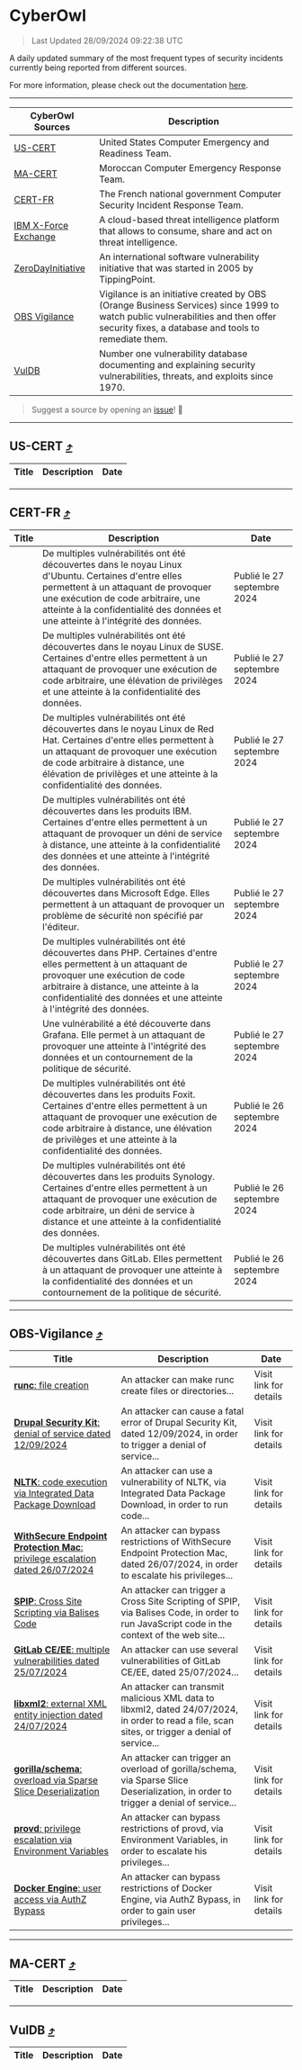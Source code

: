 
 <div id='top'></div>

# CyberOwl

 > Last Updated 28/09/2024 09:22:38 UTC
 
 A daily updated summary of the most frequent types of security incidents currently being reported from different sources.
 
 For more information, please check out the documentation [here](./docs/README.md).
 
 ---
 |CyberOwl Sources|Description|
 |---|---|
 |[US-CERT](#us-cert-arrow_heading_up)|United States Computer Emergency and Readiness Team.|
 |[MA-CERT](#ma-cert-arrow_heading_up)|Moroccan Computer Emergency Response Team.|
 |[CERT-FR](#cert-fr-arrow_heading_up)|The French national government Computer Security Incident Response Team.|
 |[IBM X-Force Exchange](#ibmcloud-arrow_heading_up)|A cloud-based threat intelligence platform that allows to consume, share and act on threat intelligence.|
 |[ZeroDayInitiative](#zerodayinitiative-arrow_heading_up)|An international software vulnerability initiative that was started in 2005 by TippingPoint.|
 |[OBS Vigilance](#obs-vigilance-arrow_heading_up)|Vigilance is an initiative created by OBS (Orange Business Services) since 1999 to watch public vulnerabilities and then offer security fixes, a database and tools to remediate them.|
 |[VulDB](#vuldb-arrow_heading_up)|Number one vulnerability database documenting and explaining security vulnerabilities, threats, and exploits since 1970.|
 
 > Suggest a source by opening an [issue](https://github.com/karimhabush/cyberowl/issues)! :raised_hands:
 ---

## US-CERT [:arrow_heading_up:](#cyberowl)

 |Title|Description|Date|
 |---|---|---|
 
 ---

## CERT-FR [:arrow_heading_up:](#cyberowl)

 |Title|Description|Date|
 |---|---|---|
 |[](https://www.cert.ssi.gouv.fr/avis/CERTFR-2024-AVI-0823/)|De multiples vulnérabilités ont été découvertes dans le noyau Linux d'Ubuntu. Certaines d'entre elles permettent à un attaquant de provoquer une exécution de code arbitraire, une atteinte à la confidentialité des données et une atteinte à l'intégrité des données.|Publié le 27 septembre 2024|
 |[](https://www.cert.ssi.gouv.fr/avis/CERTFR-2024-AVI-0822/)|De multiples vulnérabilités ont été découvertes dans le noyau Linux de SUSE. Certaines d'entre elles permettent à un attaquant de provoquer une exécution de code arbitraire, une élévation de privilèges et une atteinte à la confidentialité des données.|Publié le 27 septembre 2024|
 |[](https://www.cert.ssi.gouv.fr/avis/CERTFR-2024-AVI-0821/)|De multiples vulnérabilités ont été découvertes dans le noyau Linux de Red Hat. Certaines d'entre elles permettent à un attaquant de provoquer une exécution de code arbitraire à distance, une élévation de privilèges et une atteinte à la confidentialité des données.|Publié le 27 septembre 2024|
 |[](https://www.cert.ssi.gouv.fr/avis/CERTFR-2024-AVI-0820/)|De multiples vulnérabilités ont été découvertes dans les produits IBM. Certaines d'entre elles permettent à un attaquant de provoquer un déni de service à distance, une atteinte à la confidentialité des données et une atteinte à l'intégrité des données.|Publié le 27 septembre 2024|
 |[](https://www.cert.ssi.gouv.fr/avis/CERTFR-2024-AVI-0819/)|De multiples vulnérabilités ont été découvertes dans Microsoft Edge. Elles permettent à un attaquant de provoquer un problème de sécurité non spécifié par l'éditeur.|Publié le 27 septembre 2024|
 |[](https://www.cert.ssi.gouv.fr/avis/CERTFR-2024-AVI-0818/)|De multiples vulnérabilités ont été découvertes dans PHP. Certaines d'entre elles permettent à un attaquant de provoquer une exécution de code arbitraire à distance, une atteinte à la confidentialité des données et une atteinte à l'intégrité des données.|Publié le 27 septembre 2024|
 |[](https://www.cert.ssi.gouv.fr/avis/CERTFR-2024-AVI-0817/)|Une vulnérabilité a été découverte dans Grafana. Elle permet à un attaquant de provoquer une atteinte à l'intégrité des données et un contournement de la politique de sécurité.|Publié le 27 septembre 2024|
 |[](https://www.cert.ssi.gouv.fr/avis/CERTFR-2024-AVI-0816/)|De multiples vulnérabilités ont été découvertes dans les produits Foxit. Certaines d'entre elles permettent à un attaquant de provoquer une exécution de code arbitraire à distance, une élévation de privilèges et une atteinte à la confidentialité des données.|Publié le 26 septembre 2024|
 |[](https://www.cert.ssi.gouv.fr/avis/CERTFR-2024-AVI-0815/)|De multiples vulnérabilités ont été découvertes dans les produits Synology. Certaines d'entre elles permettent à un attaquant de provoquer une exécution de code arbitraire, un déni de service à distance et une atteinte à la confidentialité des données.|Publié le 26 septembre 2024|
 |[](https://www.cert.ssi.gouv.fr/avis/CERTFR-2024-AVI-0814/)|De multiples vulnérabilités ont été découvertes dans GitLab. Elles permettent à un attaquant de provoquer une atteinte à la confidentialité des données et un contournement de la politique de sécurité.|Publié le 26 septembre 2024|
 
 ---

## OBS-Vigilance [:arrow_heading_up:](#cyberowl)

 |Title|Description|Date|
 |---|---|---|
 |[<a href="https://vigilance.fr/vulnerability/runc-file-creation-45151" class="noirorange"><b>runc</b>: file creation</a>](https://vigilance.fr/vulnerability/runc-file-creation-45151)|An attacker can make runc create files or directories...|Visit link for details|
 |[<a href="https://vigilance.fr/vulnerability/Drupal-Security-Kit-denial-of-service-dated-12-09-2024-45140" class="noirorange"><b>Drupal Security Kit</b>: denial of service dated 12/09/2024</a>](https://vigilance.fr/vulnerability/Drupal-Security-Kit-denial-of-service-dated-12-09-2024-45140)|An attacker can cause a fatal error of Drupal Security Kit, dated 12/09/2024, in order to trigger a denial of service...|Visit link for details|
 |[<a href="https://vigilance.fr/vulnerability/NLTK-code-execution-via-Integrated-Data-Package-Download-44818" class="noirorange"><b>NLTK</b>: code execution via Integrated Data Package Download</a>](https://vigilance.fr/vulnerability/NLTK-code-execution-via-Integrated-Data-Package-Download-44818)|An attacker can use a vulnerability of NLTK, via Integrated Data Package Download, in order to run code...|Visit link for details|
 |[<a href="https://vigilance.fr/vulnerability/WithSecure-Endpoint-Protection-Mac-privilege-escalation-dated-26-07-2024-44816" class="noirorange"><b>WithSecure Endpoint Protection Mac</b>: privilege escalation dated 26/07/2024</a>](https://vigilance.fr/vulnerability/WithSecure-Endpoint-Protection-Mac-privilege-escalation-dated-26-07-2024-44816)|An attacker can bypass restrictions of WithSecure Endpoint Protection Mac, dated 26/07/2024, in order to escalate his privileges...|Visit link for details|
 |[<a href="https://vigilance.fr/vulnerability/SPIP-Cross-Site-Scripting-via-Balises-Code-44815" class="noirorange"><b>SPIP</b>: Cross Site Scripting via Balises Code</a>](https://vigilance.fr/vulnerability/SPIP-Cross-Site-Scripting-via-Balises-Code-44815)|An attacker can trigger a Cross Site Scripting of SPIP, via Balises Code, in order to run JavaScript code in the context of the web site...|Visit link for details|
 |[<a href="https://vigilance.fr/vulnerability/GitLab-CE-EE-multiple-vulnerabilities-dated-25-07-2024-44811" class="noirorange"><b>GitLab CE/EE</b>: multiple vulnerabilities dated 25/07/2024</a>](https://vigilance.fr/vulnerability/GitLab-CE-EE-multiple-vulnerabilities-dated-25-07-2024-44811)|An attacker can use several vulnerabilities of GitLab CE/EE, dated 25/07/2024...|Visit link for details|
 |[<a href="https://vigilance.fr/vulnerability/libxml2-external-XML-entity-injection-dated-24-07-2024-44809" class="noirorange"><b>libxml2</b>: external XML entity injection dated 24/07/2024</a>](https://vigilance.fr/vulnerability/libxml2-external-XML-entity-injection-dated-24-07-2024-44809)|An attacker can transmit malicious XML data to libxml2, dated 24/07/2024, in order to read a file, scan sites, or trigger a denial of service...|Visit link for details|
 |[<a href="https://vigilance.fr/vulnerability/gorilla-schema-overload-via-Sparse-Slice-Deserialization-44808" class="noirorange"><b>gorilla/schema</b>: overload via Sparse Slice Deserialization</a>](https://vigilance.fr/vulnerability/gorilla-schema-overload-via-Sparse-Slice-Deserialization-44808)|An attacker can trigger an overload of gorilla/schema, via Sparse Slice Deserialization, in order to trigger a denial of service...|Visit link for details|
 |[<a href="https://vigilance.fr/vulnerability/provd-privilege-escalation-via-Environment-Variables-44807" class="noirorange"><b>provd</b>: privilege escalation via Environment Variables</a>](https://vigilance.fr/vulnerability/provd-privilege-escalation-via-Environment-Variables-44807)|An attacker can bypass restrictions of provd, via Environment Variables, in order to escalate his privileges...|Visit link for details|
 |[<a href="https://vigilance.fr/vulnerability/Docker-Engine-user-access-via-AuthZ-Bypass-44805" class="noirorange"><b>Docker Engine</b>: user access via AuthZ Bypass</a>](https://vigilance.fr/vulnerability/Docker-Engine-user-access-via-AuthZ-Bypass-44805)|An attacker can bypass restrictions of Docker Engine, via AuthZ Bypass, in order to gain user privileges...|Visit link for details|
 
 ---

## MA-CERT [:arrow_heading_up:](#cyberowl)

 |Title|Description|Date|
 |---|---|---|
 
 ---

## VulDB [:arrow_heading_up:](#cyberowl)

 |Title|Description|Date|
 |---|---|---|
 